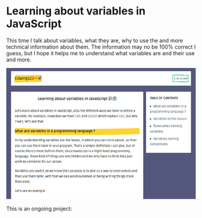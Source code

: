 # Learning about variables in JavaScript

This time I talk about variables, what they are, why to use the and more technical information about them. The information may no be 100% correct I guess, but I hope it helps me to understand what variables are and their use and more.

![Post page for this practice](./src/images/post-page.png)

This is an ongoing project: